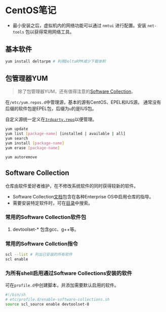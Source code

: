 # CentOS笔记

- 最小安装之后，虚拟机内的网络功能可以通过 `nmtui` 进行配置。安装 `net-tools` 包以获得常用网络工具。

## 基本软件

```sh
yum install deltarpm # 利用DeltaRPM减少下载体积
```

## 包管理器YUM

> 除了包管理器YUM，还有值得注意的[Software Collection](#Software%20Collection)。

在`/etc/yum.repos.d`中管理源，基本的源有CentOS、EPEL和IUS源。
通常没有后缀的软件包是EPEL包，后缀为`u`的是IUS包。

自定义源统一定义在[`3rdparty.repo`](https://github.com/lightyears1998/code-sandbox/blob/master/toolchain/operating-system/linux/distributions/CentOS/3rdparty.repo)以便管理。

```sh
yum update
yum list [package-name] [installed | available | all]
yum search
yum install [package-name]
yum erase [package-name]

yum autoremove
```

## Software Collection

仓库由软件爱好者维护，在不修改系统软件的同时获得较新的软件。

- Software Collection[文档][]包含在各种Enterprise OS中启用仓库的指导。
- 需要安装特定软件时，可在[目录][]中搜索。

[文档]: https://www.softwarecollections.org/en/docs/
[目录]: https://www.softwarecollections.org/en/scls/

### 常用的Software Collection软件包

1. devtoolset-* 包含gcc、g++等。

### 常用的Software Collction指令

```sh
scl --list # 列出已安装的所有软件
scl enable
```

### 为所有shell启用通过Software Collections安装的软件

可在`profile.d`中创建脚本，并添加需要默认启用的软件。

```sh
#!/bin/sh
# etc/profile.d/enable-software-collections.sh
source scl_source enable devtoolset-8
```
